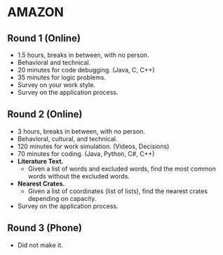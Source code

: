 # AMAZON

## Round 1 (Online)

- 1.5 hours, breaks in between, with no person.
- Behavioral and technical.
- 20 minutes for code debugging. (Java, C, C++)
- 35 minutes for logic problems.
- Survey on your work style.
- Survey on the application process.

## Round 2 (Online)

- 3 hours, breaks in between, with no person.
- Behavioral, cultural, and technical.
- 120 minutes for work simulation. (Videos, Decisions)
- 70 minutes for coding. (Java, Python, C#, C++)
- **Literature Text.**
  - Given a list of words and excluded words, find the most common words without the excluded words.
- **Nearest Crates.**
  - Given a list of coordinates (list of lists), find the nearest crates depending on capacity.
- Survey on the application process.

## Round 3 (Phone)

- Did not make it.
